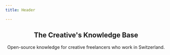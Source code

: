 ```yaml
---
title: Header

---
```


<header class="banner" markdown="1">

## The Creative's Knowledge Base

Open-source knowledge for creative freelancers who work in Switzerland.

<br />

</header>
